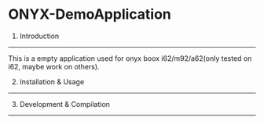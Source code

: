 ONYX-DemoApplication
====================

1. Introduction
---------------
This is a empty application used for onyx boox i62/m92/a62(only tested on i62, maybe work on others). 

2. Installation & Usage
-----------------------


3. Development & Compilation
----------------------------
